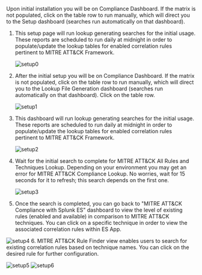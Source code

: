 Upon initial installation you will be on Compliance Dashboard.  If the matrix is not populated, click on the table row to run manually, which will direct you to the Setup dashboard (searches run automatically on that dashboard).

1.  This setup page will run lookup generating searches for the initial usage. These reports are scheduled to run daily at midnight in order to populate/update the lookup tables for enabled correlation rules pertinent to MITRE ATT&CK Framework.

    ![setup0]
2. After the initial setup you will be on Compliance Dashboard.  If the matrix is not populated, click on the table row to run manually, which will direct you to the Lookup File Generation dashboard (searches run automatically on that dashboard).  Click on the table row.

     ![setup1]
 3. This dashboard will run lookup generating searches for the initial usage. These reports are scheduled to run daily at midnight in order to populate/update the lookup tables for enabled correlation rules pertinent to MITRE ATT&CK Framework.

    ![setup2]
4. Wait for the initial search to complete for MITRE ATT&CK All Rules and Techniques Lookup.  Depending on your environment you may get an error for MITRE ATT&CK Compliance Lookup.  No worries, wait for 15 seconds for it to refresh; this search depends on the first one.

   ![setup3]
5. Once the search is completed, you can go back to "MITRE ATT&CK Compliance with Splunk ES" dashboard to view the level of existing rules (enabled and available) in comparison to MITRE ATT&CK techniques. You can click on a specific technique in order to view the associated correlation rules within ES App.

  ![setup4]
6. MITRE ATT&CK Rule Finder view enables users to search for existing correlation rules based on technique names.  You can click on the desired rule for further configuration.

   ![setup5]
   ![setup6]

[setup0]: assets/img/setup0.png
[setup1]: assets/img/setup1.png
[setup2]: assets/img/setup2.png
[setup3]: assets/img/setup3.png
[setup4]: assets/img/setup4.png
[setup5]: assets/img/setup5.png
[setup6]: assets/img/setup6.png

